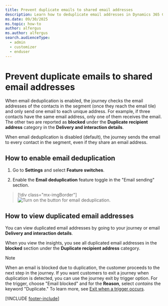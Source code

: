 ```yaml
---
title: Prevent duplicate emails to shared email addresses
description: Learn how to deduplicate email addresses in Dynamics 365 Customer Insights - Journeys.
ms.date: 09/30/2025
ms.topic: how-to
author: alfergus
ms.author: alfergus
search.audienceType: 
  - admin
  - customizer
  - enduser
---
```


# Prevent duplicate emails to shared email addresses

When email deduplication is enabled, the journey checks the email addresses of the contacts in the segment (once they reach the email tile) and only send one email to each unique address. For example, if three contacts have the same email address, only one of them receives the email. The other two are reported as **blocked** under the **Duplicate recipient address** category in the **Delivery and interaction details**.

When email deduplication is disabled (default), the journey sends the email to every contact in the segment, even if they share an email address.

## How to enable email deduplication

1. Go to **Settings** and select **Feature switches**.

2. Enable the **Email deduplication** feature toggle in the "Email sending" section.

> [!div class="mx-imgBorder"]
> ![Turn on the button for email deduplication.](media/enable-email-deduplication-button.png)

## How to view duplicated email addresses

You can view duplicated email addresses by going to your journey or email **Delivery and interaction details**.

When you view the insights, you see all duplicated email addresses in the **blocked** section under the **Duplicate recipient address** category.

> [!NOTE]
> When an email is blocked due to duplication, the customer proceeds to the next step in the journey. If you want customers to exit a journey when duplication is detected, you can use the journey exit by trigger option. For the trigger, choose "Email blocked" and for the **Reason**, select *contains* the keyword "Duplicate." To learn more, see [Exit when a trigger occurs](real-time-marketing-segment-based-journey.md#other-journey-configurations).

[!INCLUDE [footer-include](./includes/footer-banner.md)]
